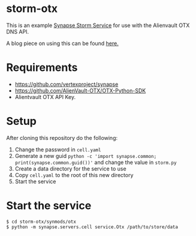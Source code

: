 # storm-otx
This is an example [Synapse Storm Service](https://synapse.docs.vertex.link/en/latest/synapse/glossary.html#gloss-service) for use with the Alienvault OTX
DNS API.

A blog piece on using this can be found [here.](https://musings.konundrum.org/2021/03/21/synapse-storm-services.html)

# Requirements
* https://github.com/vertexproject/synapse
* https://github.com/AlienVault-OTX/OTX-Python-SDK
* Alientvault OTX API Key.

# Setup
After cloning this repository do the following:

1. Change the password in `cell.yaml`
2. Generate a new guid `python -c 'import synapse.common; print(synapse.common.guid())'` and change the value in `storm.py`
3. Create a data directory for the service to use
4. Copy `cell.yaml` to the root of this new directory
5. Start the service

# Start the service
```
$ cd storm-otx/synmods/otx
$ python -m synapse.servers.cell service.Otx /path/to/store/data
```
